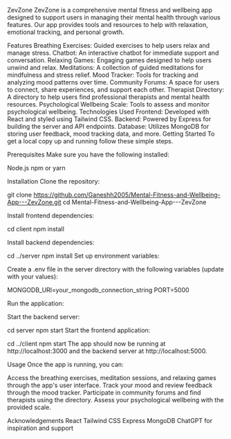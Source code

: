 ZevZone
ZevZone is a comprehensive mental fitness and wellbeing app designed to support users in managing their mental health through various features. Our app provides tools and resources to help with relaxation, emotional tracking, and personal growth.

Features
Breathing Exercises: Guided exercises to help users relax and manage stress.
Chatbot: An interactive chatbot for immediate support and conversation.
Relaxing Games: Engaging games designed to help users unwind and relax.
Meditations: A collection of guided meditations for mindfulness and stress relief.
Mood Tracker: Tools for tracking and analyzing mood patterns over time.
Community Forums: A space for users to connect, share experiences, and support each other.
Therapist Directory: A directory to help users find professional therapists and mental health resources.
Psychological Wellbeing Scale: Tools to assess and monitor psychological wellbeing.
Technologies Used
Frontend: Developed with React and styled using Tailwind CSS.
Backend: Powered by Express for building the server and API endpoints.
Database: Utilizes MongoDB for storing user feedback, mood tracking data, and more.
Getting Started
To get a local copy up and running follow these simple steps.

Prerequisites
Make sure you have the following installed:

Node.js
npm or yarn

Installation
Clone the repository:

git clone https://github.com/Ganeshh2005/Mental-Fitness-and-Wellbeing-App---ZevZone.git
cd Mental-Fitness-and-Wellbeing-App---ZevZone


Install frontend dependencies:

cd client
npm install

Install backend dependencies:

cd ../server
npm install
Set up environment variables:

Create a .env file in the server directory with the following variables (update with your values):

MONGODB_URI=your_mongodb_connection_string
PORT=5000

Run the application:

Start the backend server:

cd server
npm start
Start the frontend application:

cd ../client
npm start
The app should now be running at http://localhost:3000 and the backend server at http://localhost:5000.

Usage
Once the app is running, you can:

Access the breathing exercises, meditation sessions, and relaxing games through the app's user interface.
Track your mood and review feedback through the mood tracker.
Participate in community forums and find therapists using the directory.
Assess your psychological wellbeing with the provided scale.

Acknowledgements
React
Tailwind CSS
Express
MongoDB
ChatGPT for inspiration and support
